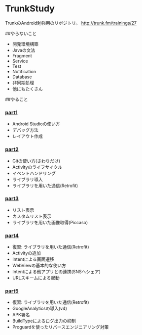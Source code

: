 # TrunkStudy
TrunkのAndroid勉強用のリポジトリ。
http://trunk.fm/trainings/27

##やらないこと
 * 開発環境構築
 * Javaの文法
 * Fragment
 * Service
 * Test
 * Notification
 * Database
 * 非同期処理
 * 他にもたくさん
 
##やること
### [part1](https://github.com/sakebook/TrunkStudy/blob/master/doc/slides/TrunkStudy_part1.pdf)
 * Android Studioの使い方
 * デバッグ方法
 * レイアウト作成
 
### [part2](https://github.com/sakebook/TrunkStudy/blob/master/doc/slides/TrunkStudy_part2.pdf)
 * Gitの使い方(さわりだけ)
 * Activityのライフサイクル
 * イベントハンドリング
 * ライブラリ導入
 * ライブラリを用いた通信(Retrofit)
 
### [part3](https://github.com/sakebook/TrunkStudy/blob/master/doc/slides/TrunkStudy_part3.pdf)
 * リスト表示
 * カスタムリスト表示
 * ライブラリを用いた画像取得(Piccaso)
 
### [part4](https://github.com/sakebook/TrunkStudy/blob/master/doc/slides/TrunkStudy_part4.pdf)
 * 復習: ライブラリを用いた通信(Retrofit)
 * Activityの追加
 * Intentによる画面遷移
 * WebViewの基本的な使い方
 * Intentによる他アプリとの連携(SNSへシェア)
 * URLスキームによる起動
 
### [part5](https://github.com/sakebook/TrunkStudy/blob/master/doc/slides/TrunkStudy_part5.pdf)
 * 復習: ライブラリを用いた通信(Retrofit)
 * GoogleAnalyticsの導入(v4)
 * APK署名
 * BuildTypeによるログ出力の抑制
 * Proguardを使ったリバースエンジニアリング対策
